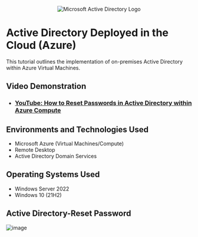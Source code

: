 <p align="center">
<img src="https://i.imgur.com/pU5A58S.png" alt="Microsoft Active Directory Logo"/>
</p>

<h1>Active Directory Deployed in the Cloud (Azure)</h1>
This tutorial outlines the implementation of on-premises Active Directory within Azure Virtual Machines.<br />


<h2>Video Demonstration</h2>

- ### [YouTube: How to Reset Passwords in Active Directory within Azure Compute](https://youtu.be/Lj3MEXHxuyc)


<h2>Environments and Technologies Used</h2>

- Microsoft Azure (Virtual Machines/Compute)
- Remote Desktop
- Active Directory Domain Services

<h2>Operating Systems Used </h2>

- Windows Server 2022
- Windows 10 (21H2)

<h2>Active Directory-Reset Password </h2>

![image](https://github.com/guednia7/password/assets/173207211/91158f11-38a5-4df2-af80-6e4745ae8c05)



<p>


<p>
